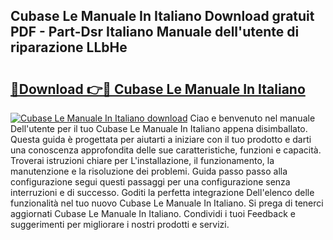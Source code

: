 ## Cubase Le Manuale In Italiano Download gratuit PDF - Part-Dsr Italiano Manuale dell'utente di riparazione LLbHe

# <h2><a href="http://dfdzmb.blite.top/?on=Cubase+Le+Manuale+In+Italiano">🔗Download 👉🔴 Cubase Le Manuale In Italiano</a></h2>

[![Cubase Le Manuale In Italiano download](https://i.imgur.com/lujVjoI.png)](http://dfdzmb.blite.top/?on=Cubase+Le+Manuale+In+Italiano)
Ciao e benvenuto nel manuale Dell'utente per il tuo Cubase Le Manuale In Italiano appena disimballato. Questa guida è progettata per aiutarti a iniziare con il tuo prodotto e darti una conoscenza approfondita delle sue caratteristiche, funzioni e capacità. Troverai istruzioni chiare per L'installazione, il funzionamento, la manutenzione e la risoluzione dei problemi. Guida passo passo alla configurazione segui questi passaggi per una configurazione senza interruzioni e di successo. Goditi la perfetta integrazione Dell'elenco delle funzionalità nel tuo nuovo Cubase Le Manuale In Italiano. Si prega di tenerci aggiornati Cubase Le Manuale In Italiano. Condividi i tuoi Feedback e suggerimenti per migliorare i nostri prodotti e servizi.
